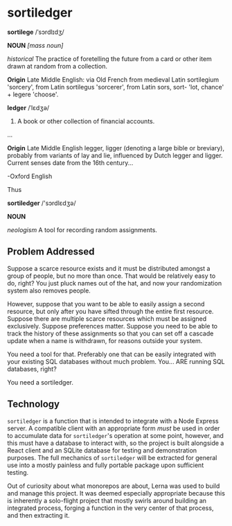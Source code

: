 # sortiledger

**sortilege** /ˈsɔrdlɪdʒ/

**NOUN** _[mass noun]_

_historical_ The practice of foretelling the future from a card or other item drawn at random from a collection.

**Origin**
Late Middle English: via Old French from medieval Latin sortilegium 'sorcery', from Latin sortilegus 'sorcerer', from Latin sors, sort- 'lot, chance' + legere 'choose'.


**ledger** /ˈlɛdʒə/

1. A book or other collection of financial accounts.

...

**Origin**
Late Middle English legger, ligger (denoting a large bible or breviary), probably from variants of lay and lie, influenced by Dutch legger and ligger. Current senses date from the 16th century...

-Oxford English

Thus

**sortiledger** /'sɔrdlɛdʒə/

**NOUN**

_neologism_ A tool for recording random assignments.

## Problem Addressed

Suppose a scarce resource exists and it must be distributed amongst a group of people, but no more than once. That would be relatively easy to do, right? You just pluck names out of the hat, and now your randomization system also removes people.

However, suppose that you want to be able to easily assign a second resource, but only after you have sifted through the entire first resource. Suppose there are multiple scarce resources which must be assigned exclusively. Suppose preferences matter. Suppose you need to be able to track the history of these assignments so that you can set off a cascade update when a name is withdrawn, for reasons outside your system.

You need a tool for that. Preferably one that can be easily integrated with your existing SQL databases without much problem. You... ARE running SQL databases, right?

You need a sortiledger.

## Technology

`sortiledger` is a function that is intended to integrate with a Node Express server. A compatible client with an appropriate form _must_ be used in order to accumulate data for `sortiledger`'s operation at some point, however, and this must have a database to interact with, so the project is built alongside a React client and an SQLite database for testing and demonstration purposes. The full mechanics of `sortiledger` will be extracted for general use into a mostly painless and fully portable package upon sufficient testing.

Out of curiosity about what monorepos are about, Lerna was used to build and manage this project. It was deemed especially appropriate because this is inherently a solo-flight project that mostly swirls around building an integrated process, forging a function in the very center of that process, and then extracting it.